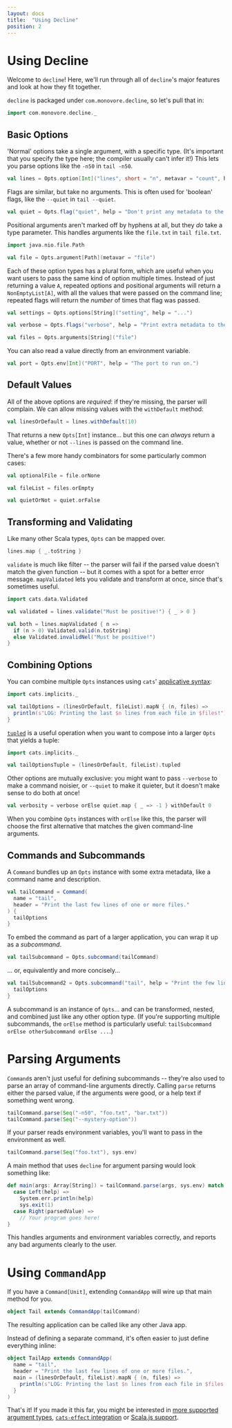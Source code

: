 ```yaml
---
layout: docs
title:  "Using Decline"
position: 2
---
```


# Using Decline

Welcome to `decline`!
Here, we'll run through all of `decline`'s major features and look at how they fit together.

`decline` is packaged under `com.monovore.decline`, so let's pull that in:

```scala mdoc
import com.monovore.decline._
```

## Basic Options

'Normal' options take a single argument, with a specific type.
(It's important that you specify the type here;
the compiler usually can't infer it!)
This lets you parse options like the `-n50` in `tail -n50`.

```scala mdoc:to-string
val lines = Opts.option[Int]("lines", short = "n", metavar = "count", help = "Set a number of lines.")
```

Flags are similar, but take no arguments.
This is often used for 'boolean' flags,
like the `--quiet` in `tail --quiet`.

```scala mdoc:to-string
val quiet = Opts.flag("quiet", help = "Don't print any metadata to the console.")
```

Positional arguments aren't marked off by hyphens at all,
but they _do_ take a type parameter.
This handles arguments like the `file.txt` in `tail file.txt`.

```scala mdoc:to-string
import java.nio.file.Path

val file = Opts.argument[Path](metavar = "file")
```

Each of these option types has a plural form,
which are useful when you want users to pass the same kind of option multiple times.
Instead of just returning a value `A`,
repeated options and positional arguments will return a `NonEmptyList[A]`,
with all the values that were passed on the command line;
repeated flags will return the _number_ of times that flag was passed.

```scala mdoc:to-string
val settings = Opts.options[String]("setting", help = "...")

val verbose = Opts.flags("verbose", help = "Print extra metadata to the console.")

val files = Opts.arguments[String]("file")
```

You can also read a value directly from an environment variable.

```scala mdoc:to-string
val port = Opts.env[Int]("PORT", help = "The port to run on.")
```

## Default Values

All of the above options are _required_: if they're missing, the parser will complain.
We can allow missing values with the `withDefault` method:

```scala mdoc:to-string
val linesOrDefault = lines.withDefault(10)
```

That returns a new `Opts[Int]` instance...
but this one can _always_ return a value,
whether or not `--lines` is passed on the command line.

There's a few more handy combinators for some particularly common cases:

```scala mdoc:to-string
val optionalFile = file.orNone

val fileList = files.orEmpty

val quietOrNot = quiet.orFalse
```

## Transforming and Validating

Like many other Scala types, `Opts` can be mapped over.

```scala mdoc:to-string
lines.map { _.toString }
```

`validate` is much like filter --
the parser will fail if the parsed value doesn't match the given function --
but it comes with a spot for a better error message.
`mapValidated` lets you validate and transform at once, since that's sometimes useful.

```scala mdoc:to-string
import cats.data.Validated

val validated = lines.validate("Must be positive!") { _ > 0 }

val both = lines.mapValidated { n =>
  if (n > 0) Validated.valid(n.toString)
  else Validated.invalidNel("Must be positive!")
}
```

## Combining Options

You can combine multiple `Opts` instances
using `cats`' [applicative syntax](http://typelevel.org/cats/typeclasses/apply.html#apply-builder-syntax):

```scala mdoc:to-string
import cats.implicits._

val tailOptions = (linesOrDefault, fileList).mapN { (n, files) =>
  println(s"LOG: Printing the last $n lines from each file in $files!")
}
```

[`tupled`](https://github.com/typelevel/cats/blob/69356ef/project/Boilerplate.scala#L136) is a useful operation when you want
to compose into a larger `Opts` that yields a tuple:

```scala mdoc:to-string
import cats.implicits._

val tailOptionsTuple = (linesOrDefault, fileList).tupled
```

Other options are mutually exclusive:
you might want to pass `--verbose` to make a command noisier,
or `--quiet` to make it quieter,
but it doesn't make sense to do both at once!

```scala mdoc:to-string
val verbosity = verbose orElse quiet.map { _ => -1 } withDefault 0
```

When you combine `Opts` instances with `orElse` like this,
the parser will choose the first alternative
that matches the given command-line arguments.

## Commands and Subcommands

A `Command` bundles up an `Opts` instance with some extra metadata,
like a command name and description.

```scala mdoc:to-string
val tailCommand = Command(
  name = "tail",
  header = "Print the last few lines of one or more files."
) {
  tailOptions
}
```

To embed the command as part of a larger application,
you can wrap it up as a _subcommand_.

```scala mdoc:to-string
val tailSubcommand = Opts.subcommand(tailCommand)
```

... or, equivalently and more concisely...

```scala mdoc:to-string
val tailSubcommand2 = Opts.subcommand("tail", help = "Print the few lines of one or more files.") {
  tailOptions
}
```

A subcommand is an instance of `Opts`...
and can be transformed, nested, and combined just like any other option type.
(If you're supporting multiple subcommands,
the `orElse` method is particularly useful:
`tailSubcommand orElse otherSubcommand orElse ...`.)

# Parsing Arguments

`Command`s aren't just useful for defining subcommands --
they're also used to parse an array of command-line arguments directly.
Calling `parse` returns either the parsed value, if the arguments were good,
or a help text if something went wrong.

```scala mdoc:to-string
tailCommand.parse(Seq("-n50", "foo.txt", "bar.txt"))
tailCommand.parse(Seq("--mystery-option"))
```

If your parser reads environment variables,
you'll want to pass in the environment as well.

```scala mdoc:to-string
tailCommand.parse(Seq("foo.txt"), sys.env)
```

A main method that uses `decline` for argument parsing would look something like:

```scala mdoc:to-string
def main(args: Array[String]) = tailCommand.parse(args, sys.env) match {
  case Left(help) =>
    System.err.println(help)
    sys.exit(1)
  case Right(parsedValue) =>
    // Your program goes here!
}
```

This handles arguments and environment variables correctly,
and reports any bad arguments clearly to the user.

# Using `CommandApp`

If you have a `Command[Unit]`,
extending `CommandApp` will wire up that main method for you.

```scala mdoc:to-string
object Tail extends CommandApp(tailCommand)
```

The resulting application can be called like any other Java app.

Instead of defining a separate command,
it's often easier to just define everything inline:

```scala mdoc:to-string
object TailApp extends CommandApp(
  name = "tail",
  header = "Print the last few lines of one or more files.",
  main = (linesOrDefault, fileList).mapN { (n, files) =>
    println(s"LOG: Printing the last $n lines from each file in $files!")
  }
)
```

That's it!
If you made it this far,
you might be interested in [more supported argument types](./arguments.html),
[`cats-effect` integration](./effect.html) or [Scala.js support](./scalajs.html).
